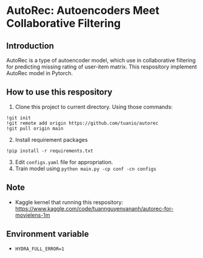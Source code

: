 # AutoRec: Autoencoders Meet Collaborative Filtering

## Introduction

AutoRec is a type of autoencoder model, which use in collaborative filtering for predicting missing rating of user-item matrix. This respository implement AutoRec model in Pytorch.

## How to use this respository

1. Clone this project to current directory. Using those commands:
```
!git init
!git remote add origin https://github.com/tuanio/autorec
!git pull origin main
```
2. Install requirement packages
```
!pip install -r requirements.txt
```

3. Edit `configs.yaml` file for appropriation.
4. Train model using `python main.py -cp conf -cn configs`

## Note

- Kaggle kernel that running this respository: https://www.kaggle.com/code/tuannguyenvananh/autorec-for-movielens-1m

## Environment variable
- `HYDRA_FULL_ERROR=1`